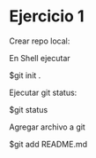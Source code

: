 # Ejercicio 1

Crear repo local:

En Shell ejecutar

$git init .



Ejecutar git status:

$git status


Agregar archivo a git

$git add README.md